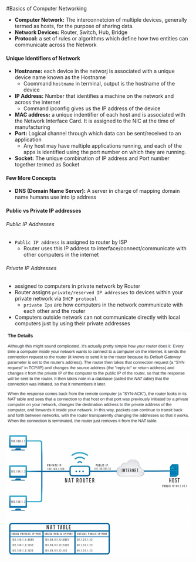 #Basics of Computer Networking

- **Computer Network:** The interconnetcion of multiple devices, generally termed as hosts, for the purpose of sharing data.
- **Network Devices:** Router, Switch, Hub, Bridge
- **Protocol:** a set of rules or algorithms which define how two entities can communicate across the Network



#### Unique Identifiers of Network
- **Hostname:** each device in the networj is associated with a unique device name known as the Hostname
  - Coommand `hostname` in terminal, output is the hostname of the device
- **IP Address:** Number that identifies a machine on the network and across the internet
  - Command ipconfig gives us the IP address of the device
- **MAC address:** a unique indentifier of each host and is associated with the Network Interface Card. It is assigned to the NIC at the time of manufacturing
- **Port:** Logical channel through which data can be sent/received to an application
  - Any host may have multiple applications running, and each of the apps is identified using the port number on which they are running.
- **Socket:** The unique combination of IP address and Port number together termed as Socket


#### Few More Concepts
- **DNS (Domain Name Server):** A server in charge of mapping domain name humans use into ip address



#### Public vs Private IP addresses

###### Public IP Addresses

- `Public IP address` is assigned to router by ISP
  - Router uses this IP address to interface/connect/communicate with other computers in the internet
###### Private IP Addresses
- assigned to computers in private network by Router
- Router assigns `private/reserved IP addresses` to devices within your private network via `DHCP protocol`
  - `private Ips` are how computers in the network communicate with each other and the router
- Computers outside network can not communicate directly with local computers just by using their private addresses

![](assets/markdown-img-paste-20191217130007231.png)

![](assets/markdown-img-paste-20191217105306561.png)
